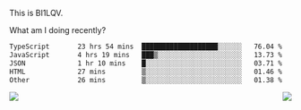 This is BI1LQV.

What am I doing recently?

<!--START_SECTION:waka-->

```txt
TypeScript       23 hrs 54 mins  ███████████████████░░░░░░   76.04 %
JavaScript       4 hrs 19 mins   ███▒░░░░░░░░░░░░░░░░░░░░░   13.73 %
JSON             1 hr 10 mins    █░░░░░░░░░░░░░░░░░░░░░░░░   03.71 %
HTML             27 mins         ▒░░░░░░░░░░░░░░░░░░░░░░░░   01.46 %
Other            26 mins         ▒░░░░░░░░░░░░░░░░░░░░░░░░   01.38 %
```

<!--END_SECTION:waka-->
<img align="right" src="https://github-readme-stats.vercel.app/api?username=bi1lqv&show_icons=true&count_private=true">

<img src="https://metrics.lecoq.io/bi1lqv?template=classic&base.activity=0&base.community=0&base.repositories=0&base.metadata=0&isocalendar=1&base=header%2C%20activity%2C%20community%2C%20repositories%2C%20metadata&base.indepth=false&base.hireable=false&isocalendar=false&isocalendar.duration=full-year&config.timezone=Asia%2FShanghai">
